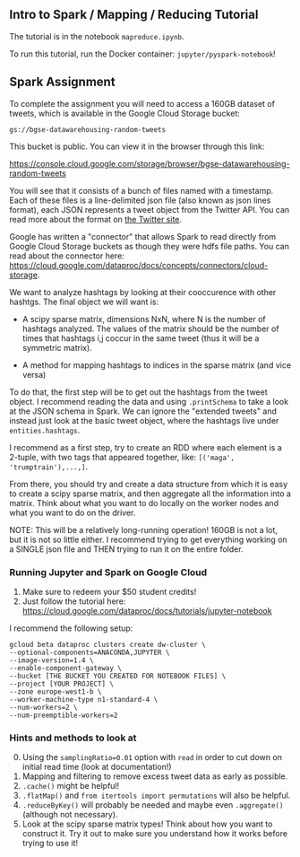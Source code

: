 ## Intro to Spark / Mapping / Reducing Tutorial

The tutorial is in the notebook `mapreduce.ipynb`.

To run this tutorial, run the Docker container: `jupyter/pyspark-notebook`!

## Spark Assignment

To complete the assignment you will need to access a 160GB dataset of tweets, which is available in the Google Cloud Storage bucket:

`gs://bgse-datawarehousing-random-tweets`

This bucket is public. You can view it in the browser through this link:

https://console.cloud.google.com/storage/browser/bgse-datawarehousing-random-tweets

You will see that it consists of a bunch of files named with a timestamp. Each of these files is a line-delimited json file (also known as json lines format), each JSON represents a tweet object from the Twitter API. You can read more about the format on [the Twitter site](https://developer.twitter.com/en/docs/tweets/data-dictionary/overview/intro-to-tweet-json).

Google has written a "connector" that allows Spark to read directly from Google Cloud Storage buckets as though they were hdfs file paths. You can read about the connector here: https://cloud.google.com/dataproc/docs/concepts/connectors/cloud-storage.

We want to analyze hashtags by looking at their cooccurence with other hashtgs. The final object we will want is:

* A scipy sparse matrix, dimensions NxN, where N is the number of hashtags analyzed. The values of the matrix should be the number of times that hashtags i,j coccur in the same tweet (thus it will be a symmetric matrix).

* A method for mapping hashtags to indices in the sparse matrix (and vice versa)

To do that, the first step will be to get out the hashtags from the tweet object. I recommend reading the data and using `.printSchema` to take a look at the JSON schema in Spark. We can ignore the "extended tweets" and instead just look at the basic tweet object, where the hashtags live under `entities.hashtags`.

I recommend as a first step, try to create an RDD where each element is a 2-tuple, with two tags that appeared together, like: `[('maga', 'trumptrain'),...,]`.

From there, you should try and create a data structure from which it is easy to create a scipy sparse matrix, and then aggregate all the information into a matrix. Think about what you want to do locally on the worker nodes and what you want to do on the driver.

NOTE: This will be a relatively long-running operation! 160GB is not a lot, but it is not so little either. I recommend trying to get everything working on a SINGLE json file and THEN trying to run it on the entire folder.

### Running Jupyter and Spark on Google Cloud

1. Make sure to redeem your $50 student credits!
2. Just follow the tutorial here: https://cloud.google.com/dataproc/docs/tutorials/jupyter-notebook

I recommend the following setup:

``` shell
gcloud beta dataproc clusters create dw-cluster \
--optional-components=ANACONDA,JUPYTER \
--image-version=1.4 \
--enable-component-gateway \
--bucket [THE BUCKET YOU CREATED FOR NOTEBOOK FILES] \
--project [YOUR PROJECT] \
--zone europe-west1-b \
--worker-machine-type n1-standard-4 \
--num-workers=2 \
--num-preemptible-workers=2
```

### Hints and methods to look at

0. Using the `samplingRatio=0.01` option with `read` in order to cut down on initial read time (look at documentation!)
1. Mapping and filtering to remove excess tweet data as early as possible.
2. `.cache()` might be helpful!
3. `.flatMap()` and `from itertools import permutations` will also be helpful.
4. `.reduceByKey()` will probably be needed and maybe even `.aggregate()` (although not necessary).
5. Look at the scipy sparse matrix types! Think about how you want to construct it. Try it out to make sure you understand how it works before trying to use it!
